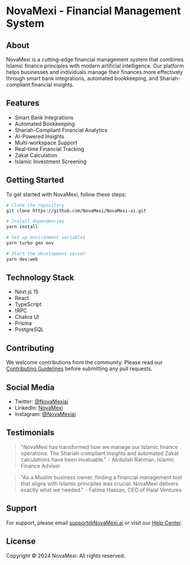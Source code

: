 # NovaMexi - Financial Management System

## About

NovaMexi is a cutting-edge financial management system that combines Islamic finance principles with modern artificial intelligence. Our platform helps businesses and individuals manage their finances more effectively through smart bank integrations, automated bookkeeping, and Shariah-compliant financial insights.

## Features

- Smart Bank Integrations
- Automated Bookkeeping
- Shariah-Compliant Financial Analytics
- AI-Powered Insights
- Multi-workspace Support
- Real-time Financial Tracking
- Zakat Calculation
- Islamic Investment Screening

## Getting Started

To get started with NovaMexi, follow these steps:

```bash
# Clone the repository
git clone https://github.com/NovaMexi/NovaMexi-ai.git

# Install dependencies
yarn install

# Set up environment variables
yarn turbo gen env

# Start the development server
yarn dev:web
```

## Technology Stack

- Next.js 15
- React
- TypeScript
- tRPC
- Chakra UI
- Prisma
- PostgreSQL

## Contributing

We welcome contributions from the community. Please read our [Contributing Guidelines](./CONTRIBUTING.md) before submitting any pull requests.

## Social Media

- Twitter: [@NovaMexiai](https://twitter.com/NovaMexiai)
- LinkedIn: [NovaMexi](https://linkedin.com/company/NovaMexiai)
- Instagram: [@NovaMexiai](https://instagram.com/NovaMexiai)

## Testimonials

> "NovaMexi has transformed how we manage our Islamic finance operations. The Shariah-compliant insights and automated Zakat calculations have been invaluable." - Abdullah Rahman, Islamic Finance Advisor

> "As a Muslim business owner, finding a financial management tool that aligns with Islamic principles was crucial. NovaMexi delivers exactly what we needed." - Fatima Hassan, CEO of Halal Ventures

## Support

For support, please email support@NovaMexi.ai or visit our [Help Center](https://help.NovaMexi.ai).

## License

Copyright © 2024 NovaMexi. All rights reserved.
